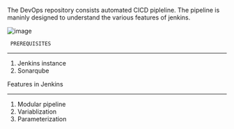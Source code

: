 The DevOps repository consists automated CICD pipleline. The pipeline is maninly designed to understand the various features of jenkins.

![image](https://user-images.githubusercontent.com/95271479/210165012-17686ac3-e7a1-47ef-9c0f-f19dbb056ce0.png)
     
     PREREQUISITES
___________________________________________________________________________________________________________________________________________________________________
1) Jenkins instance
2) Sonarqube

Features in Jenkins
_____________________________________________________________________________________________________________________________________________________________________
1) Modular pipeline
2) Variablization
3) Parameterization

